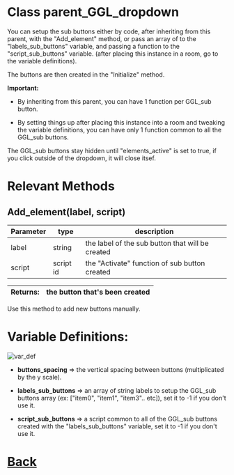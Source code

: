 # Class parent_GGL_dropdown

You can setup the sub buttons either by code, after inheriting from this parent, with the "Add_element"	method, 
or pass an array of to the "labels_sub_buttons" variable,	and passing a function to the "script_sub_buttons" variable.
(after placing this instance in a room, go to the variable definitions).

The buttons are then created in the "Initialize" method.
	
**Important:**
	
- By inheriting from this parent, you can have 1 function per	GGL_sub button.
  
- By setting things up after placing this instance into a room and tweaking the variable definitions, you can have only 1 function
	  common to all the GGL_sub buttons.
	
The GGL_sub buttons stay hidden until "elements_active" is set to true,
if you click outside of the dropdown, it will close itsef.

# Relevant Methods

## Add_element(label, script)

| Parameter   |  type   |              description                   |
|--           |       --|--                                          |
|   label     | string  | the label of the sub button that will be created |
|   script     | script id  | the "Activate" function of sub button created |

| Returns:  | the button that's been created |
|--         |                             --|

Use this method to add new buttons manually.

# Variable Definitions:

![var_def](https://github.com/Ced30/GML-GUI-Library-GGL-Documentation/blob/main/Images/API/GGL_instance/parent_GGL_dropdown.png)

- **buttons_spacing**	 => the vertical spacing between buttons (multiplicated by the y scale).

- **labels_sub_buttons** => an array of string labels to setup the GGL_sub buttons array (ex: ["item0", "item1", "item3".. etc]), set it to -1 if you don't use it.

- **script_sub_buttons** => a script common to all of the GGL_sub buttons created with the "labels_sub_buttons" variable, set it to -1 if you don't use it.

# [Back](https://github.com/Ced30/GML-GUI-Library-GGL-Documentation/blob/main/API/Instance%20Classes.md)
